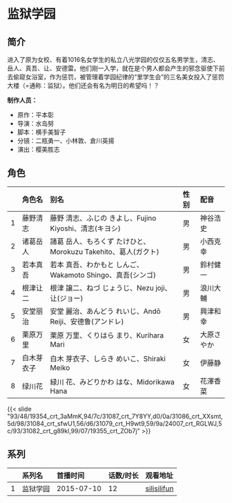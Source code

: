# 监狱学园


## 简介

进入了原为女校、有着1016名女学生的私立八光学园的仅仅五名男学生，清志、岳人、真吾、让、安德雷。他们刚一入学，就在是个男人都会产生的邪念驱使下前去偷窥女浴室，作为惩罚，被管理着学园纪律的“里学生会”的三名美女投入了惩罚大楼（=通称：监狱）。他们还会有名为明日的希望吗！？

**制作人员：**
- 原作：平本彰
- 导演：水岛努
- 脚本：横手美智子
- 分镜：二瓶勇一、小林敦、倉川英揚
- 演出：樱美胜志

## 角色

|     |   角色名   |   别名  | 性别 |  配音  |
|:--- |:------  |:----      |:---  |:--   |
| 1 | 藤野清志 | 藤野 清志、ふじの きよし、Fujino Kiyoshi、清志(キヨシ) | 男 | 神谷浩史 |
| 2 | 诸葛岳人 | 諸葛 岳人、もろくず たけひと、Morokuzu Takehito、葛人(ガクト) | 男 | 小西克幸 |
| 3 | 若本真吾 | 若本 真吾、わかもと しんご、Wakamoto Shingo、真吾(シンゴ) | 男 | 鈴村健一 |
| 4 | 根津让二 | 根津 譲二、ねづ じょうじ、Nezu joji、让(ジョー) | 男 | 浪川大輔 |
| 5 | 安堂丽治 | 安堂 麗治、あんどう れいじ、Andō Reiji、安德鲁(アンドレ) | 男 | 興津和幸 |
| 6 | 栗原万里 | 栗原 万里、くりはら まり、Kurihara Mari | 女 | 大原さやか |
| 7 | 白木芽衣子 | 白木 芽衣子、しらき めいこ、Shiraki Meiko | 女 | 伊藤静 |
| 8 | 绿川花 | 緑川 花、みどりかわ はな、Midorikawa Hana | 女 | 花澤香菜 |

{{< slide "93/48/19354_crt_3aMmK,94/7c/31087_crt_7Y8YY,d0/0a/31086_crt_XXsmt,5d/98/31084_crt_sfwU1,56/d6/31079_crt_H9wt9,59/9a/24007_crt_RGLWJ,5c/93/31082_crt_g89kl,99/07/19355_crt_ZOb7j" >}}

## 系列

|     |   系列名   |   首播时间  | 话数/时长  | 观看地址 |
|:---  |:------    |:----      |:---       |:---  |
| 1 | 监狱学园 | 2015-07-10 | 12 | [silisilifun](https://www.silisilifun.com/vodplay/Uz77777Z/1/1/)  |



